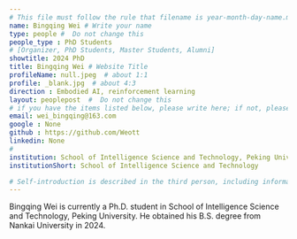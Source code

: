 ```yaml
---
# This file must follow the rule that filename is year-month-day-name.md .
name: Bingqing Wei # Write your name
type: people #  Do not change this
people_type : PhD Students
# [Organizer, PhD Students, Master Students, Alumni]
showtitle: 2024 PhD
title: Bingqing Wei # Website Title
profileName: null.jpeg  # about 1:1
profile: _blank.jpg  # about 4:3
direction : Embodied AI, reinforcement learning
layout: peoplepost  #  Do not change this
# if you have the items listed below, please write here; if not, please write None.
email: wei_bingqing@163.com
google : None
github : https://github.com/Weott
linkedin: None
# 
institution: School of Intelligence Science and Technology, Peking University
institutionShort: School of Intelligence Science and Technology

# Self-introduction is described in the third person, including information such as educational experience
---
```


Bingqing Wei is currently a Ph.D. student in School of Intelligence Science and Technology, Peking University. He obtained his B.S. degree from Nankai University in 2024.

